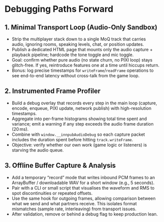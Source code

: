 # Debugging Paths Forward

## 1. Minimal Transport Loop (Audio-Only Sandbox)
- Strip the multiplayer stack down to a single MoQ track that carries audio, ignoring rooms, speaking levels, chat, or position updates.
- Publish a dedicated HTML page that mounts only the audio capture + playback pipeline; hardcode the tone toggle and mic toggle.
- Goal: confirm whether pure audio (no state churn, no PIXI loop) stays glitch-free. If yes, reintroduce features one at a time until hiccups return.
- Bonus: log precise timestamps for `writeFrame`/`readFrame` operations to see end-to-end latency without cross-talk from the game loop.

## 2. Instrumented Frame Profiler
- Build a debug overlay that records every step in the main loop (capture, encode, enqueue, PIXI update, network publish) with high-resolution timestamps.
- Aggregate into per-frame histograms showing total time spent and variance; emit a warning if any step exceeds the audio frame duration (20 ms).
- Combine with `window.__innpubAudioDebug` so each capture packet includes the duration spent before hitting `track.writeFrame`.
- Objective: verify whether our own work (game logic or listeners) is starving the audio queue.

## 3. Offline Buffer Capture & Analysis
- Add a temporary “record” mode that writes inbound PCM frames to an ArrayBuffer / downloadable WAV for a short window (e.g., 5 seconds).
- Pair with a CLI or small script that visualises the waveform and RMS to spot discontinuities or repeated offsets.
- Use the same hook for outgoing frames, allowing comparison between what we send and what partners receive. This isolates format mismatches (sample rate, interleaving) from transport issues.
- After validation, remove or behind a debug flag to keep production lean.

